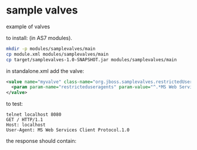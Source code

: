sample valves
=============

example of valves

to install: (in AS7 modules).
```bash
mkdir -p modules/samplevalves/main
cp module.xml modules/samplevalves/main
cp target/samplevalves-1.0-SNAPSHOT.jar modules/samplevalves/main
```

in standalone.xml add the valve:
```xml
<valve name="myvalve" class-name="org.jboss.samplevalves.restrictedUserAgentsValve" module="samplevalves">
  <param param-name="restricteduseragents" param-value="^.*MS Web Services Client Protocol.*$"/>
</valve>
```

to test:
```
telnet localhost 8080
GET / HTTP/1.1
Host: localhost
User-Agent: MS Web Services Client Protocol.1.0
```

the response should contain:

